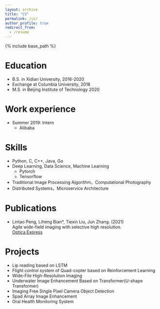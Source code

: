 ```yaml
---
layout: archive
title: "CV"
permalink: /cv/
author_profile: true
redirect_from:
  - /resume
---
```


{% include base_path %}

Education
======
* B.S. in Xidian University, 2016-2020
* Exchange at Columbia University, 2018
* M.S. in Beijing Institute of Technology 2020

Work experience
======
* Summer 2019: Intern
  * Alibaba
  
Skills
======
* Python, C, C++, Java, Go
* Deep Learning, Data Science, Machine Learning
  * Pytorch
  * Tensorflow
* Traditional Image Processing Algorithm，Computational Photography
* Distributed Systems，Microservice Architecture

Publications
======

- Lintao Peng, Liheng Bian*, Tiexin Liu, Jun Zhang. (2021) <br>
  Agile wide-field imaging with selective high resolution. <br>
   [Optica Express](https://www.osapublishing.org/oe/fulltext.cfm?uri=oe-29-22-35602) <br>




Projects
======
* Lip reading based on LSTM
* Flight control system of Quad-copter based on Reinforcement Learning
* Wide-File High-Resolution Imaging
* Underwater Image Enhancement Based on Transformer(U-shape Transformer)
* Imaging Free Single Pixel Camera Object Detection
* Spad Array Image Enhancement
* Oral Health Monitoring System

